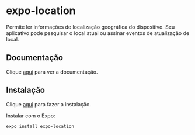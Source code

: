 # expo-location

Permite ler informações de localização geográfica do dispositivo. Seu aplicativo pode pesquisar o local atual ou assinar eventos de atualização de local.

## Documentação

Clique [aqui](https://docs.expo.io/versions/latest/sdk/location) para ver a documentação.

## Instalação

Clique [aqui](https://www.npmjs.com/package/expo-location) para fazer a instalação.

Instalar com o Expo:

```
expo install expo-location
```